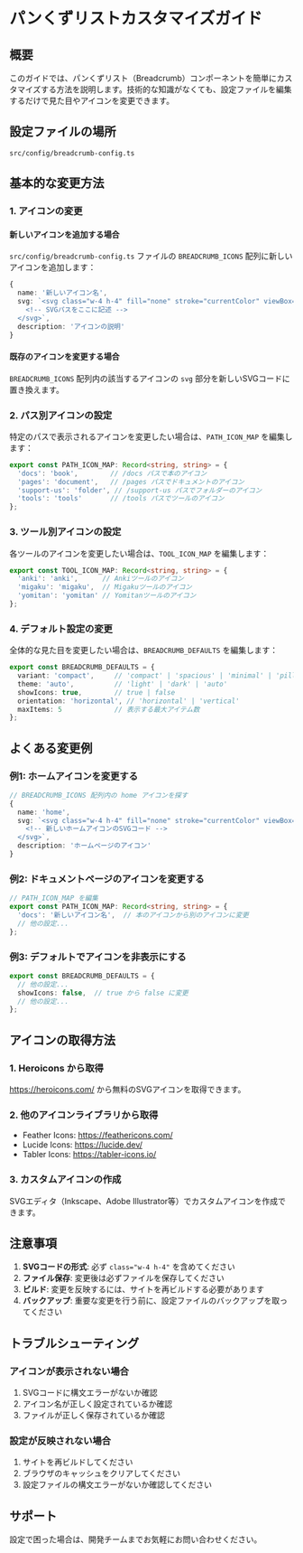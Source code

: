 # パンくずリストカスタマイズガイド

## 概要
このガイドでは、パンくずリスト（Breadcrumb）コンポーネントを簡単にカスタマイズする方法を説明します。技術的な知識がなくても、設定ファイルを編集するだけで見た目やアイコンを変更できます。

## 設定ファイルの場所
```
src/config/breadcrumb-config.ts
```

## 基本的な変更方法

### 1. アイコンの変更

#### 新しいアイコンを追加する場合
`src/config/breadcrumb-config.ts` ファイルの `BREADCRUMB_ICONS` 配列に新しいアイコンを追加します：

```typescript
{
  name: '新しいアイコン名',
  svg: `<svg class="w-4 h-4" fill="none" stroke="currentColor" viewBox="0 0 24 24" aria-hidden="true">
    <!-- SVGパスをここに記述 -->
  </svg>`,
  description: 'アイコンの説明'
}
```

#### 既存のアイコンを変更する場合
`BREADCRUMB_ICONS` 配列内の該当するアイコンの `svg` 部分を新しいSVGコードに置き換えます。

### 2. パス別アイコンの設定

特定のパスで表示されるアイコンを変更したい場合は、`PATH_ICON_MAP` を編集します：

```typescript
export const PATH_ICON_MAP: Record<string, string> = {
  'docs': 'book',        // /docs パスで本のアイコン
  'pages': 'document',   // /pages パスでドキュメントのアイコン
  'support-us': 'folder', // /support-us パスでフォルダーのアイコン
  'tools': 'tools'       // /tools パスでツールのアイコン
};
```

### 3. ツール別アイコンの設定

各ツールのアイコンを変更したい場合は、`TOOL_ICON_MAP` を編集します：

```typescript
export const TOOL_ICON_MAP: Record<string, string> = {
  'anki': 'anki',      // Ankiツールのアイコン
  'migaku': 'migaku',  // Migakuツールのアイコン
  'yomitan': 'yomitan' // Yomitanツールのアイコン
};
```

### 4. デフォルト設定の変更

全体的な見た目を変更したい場合は、`BREADCRUMB_DEFAULTS` を編集します：

```typescript
export const BREADCRUMB_DEFAULTS = {
  variant: 'compact',     // 'compact' | 'spacious' | 'minimal' | 'pill' | 'underline'
  theme: 'auto',          // 'light' | 'dark' | 'auto'
  showIcons: true,        // true | false
  orientation: 'horizontal', // 'horizontal' | 'vertical'
  maxItems: 5             // 表示する最大アイテム数
};
```

## よくある変更例

### 例1: ホームアイコンを変更する
```typescript
// BREADCRUMB_ICONS 配列内の home アイコンを探す
{
  name: 'home',
  svg: `<svg class="w-4 h-4" fill="none" stroke="currentColor" viewBox="0 0 24 24" aria-hidden="true">
    <!-- 新しいホームアイコンのSVGコード -->
  </svg>`,
  description: 'ホームページのアイコン'
}
```

### 例2: ドキュメントページのアイコンを変更する
```typescript
// PATH_ICON_MAP を編集
export const PATH_ICON_MAP: Record<string, string> = {
  'docs': '新しいアイコン名',  // 本のアイコンから別のアイコンに変更
  // 他の設定...
};
```

### 例3: デフォルトでアイコンを非表示にする
```typescript
export const BREADCRUMB_DEFAULTS = {
  // 他の設定...
  showIcons: false,  // true から false に変更
  // 他の設定...
};
```

## アイコンの取得方法

### 1. Heroicons から取得
https://heroicons.com/ から無料のSVGアイコンを取得できます。

### 2. 他のアイコンライブラリから取得
- Feather Icons: https://feathericons.com/
- Lucide Icons: https://lucide.dev/
- Tabler Icons: https://tabler-icons.io/

### 3. カスタムアイコンの作成
SVGエディタ（Inkscape、Adobe Illustrator等）でカスタムアイコンを作成できます。

## 注意事項

1. **SVGコードの形式**: 必ず `class="w-4 h-4"` を含めてください
2. **ファイル保存**: 変更後は必ずファイルを保存してください
3. **ビルド**: 変更を反映するには、サイトを再ビルドする必要があります
4. **バックアップ**: 重要な変更を行う前に、設定ファイルのバックアップを取ってください

## トラブルシューティング

### アイコンが表示されない場合
1. SVGコードに構文エラーがないか確認
2. アイコン名が正しく設定されているか確認
3. ファイルが正しく保存されているか確認

### 設定が反映されない場合
1. サイトを再ビルドしてください
2. ブラウザのキャッシュをクリアしてください
3. 設定ファイルの構文エラーがないか確認してください

## サポート

設定で困った場合は、開発チームまでお気軽にお問い合わせください。
